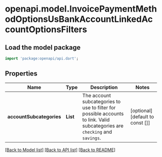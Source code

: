 # openapi.model.InvoicePaymentMethodOptionsUsBankAccountLinkedAccountOptionsFilters

## Load the model package
```dart
import 'package:openapi/api.dart';
```

## Properties
Name | Type | Description | Notes
------------ | ------------- | ------------- | -------------
**accountSubcategories** | **List<String>** | The account subcategories to use to filter for possible accounts to link. Valid subcategories are `checking` and `savings`. | [optional] [default to const []]

[[Back to Model list]](../README.md#documentation-for-models) [[Back to API list]](../README.md#documentation-for-api-endpoints) [[Back to README]](../README.md)


